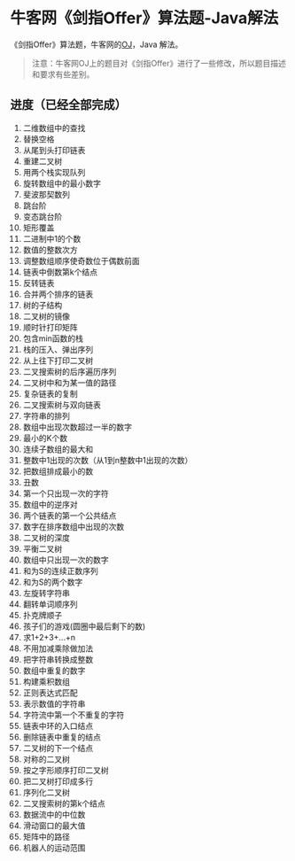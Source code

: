 # 牛客网《剑指Offer》算法题-Java解法
《剑指Offer》算法题，牛客网的[OJ](https://www.nowcoder.com/ta/coding-interviews)，Java
解法。
> 注意：牛客网OJ上的题目对《剑指Offer》进行了一些修改，所以题目描述和要求有些差别。

## 进度（已经全部完成）
1. 二维数组中的查找
2. 替换空格
3. 从尾到头打印链表
4. 重建二叉树
5. 用两个栈实现队列
6. 旋转数组中的最小数字
7. 斐波那契数列
8. 跳台阶
9. 变态跳台阶
10. 矩形覆盖
11. 二进制中1的个数
12. 数值的整数次方
13. 调整数组顺序使奇数位于偶数前面
14. 链表中倒数第k个结点
15. 反转链表
16. 合并两个排序的链表
17. 树的子结构
18. 二叉树的镜像
19. 顺时针打印矩阵
20. 包含min函数的栈
21. 栈的压入、弹出序列
22. 从上往下打印二叉树
23. 二叉搜索树的后序遍历序列
24. 二叉树中和为某一值的路径
25. 复杂链表的复制
26. 二叉搜索树与双向链表
27. 字符串的排列
28. 数组中出现次数超过一半的数字
29. 最小的K个数
30. 连续子数组的最大和
31. 整数中1出现的次数（从1到n整数中1出现的次数）
32. 把数组排成最小的数
33. 丑数
34. 第一个只出现一次的字符
35. 数组中的逆序对
36. 两个链表的第一个公共结点
37. 数字在排序数组中出现的次数
38. 二叉树的深度
39. 平衡二叉树
40. 数组中只出现一次的数字
41. 和为S的连续正数序列
42. 和为S的两个数字
43. 左旋转字符串
44. 翻转单词顺序列
45. 扑克牌顺子
46. 孩子们的游戏(圆圈中最后剩下的数)
47. 求1+2+3+...+n
48. 不用加减乘除做加法
49. 把字符串转换成整数
50. 数组中重复的数字
51. 构建乘积数组
52. 正则表达式匹配
53. 表示数值的字符串
54. 字符流中第一个不重复的字符
55. 链表中环的入口结点
56. 删除链表中重复的结点
57. 二叉树的下一个结点
58. 对称的二叉树
59. 按之字形顺序打印二叉树
60. 把二叉树打印成多行
61. 序列化二叉树
62. 二叉搜索树的第k个结点
63. 数据流中的中位数
64. 滑动窗口的最大值
65. 矩阵中的路径
66. 机器人的运动范围